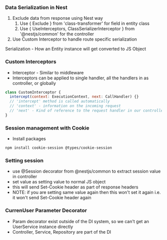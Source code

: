 ### Data Serialization in Nest
1. Exclude data from response using Nest way
   1. Use { Exclude } from 'class-transformer' for field in entity class
   2. Use { UseInterceptors, ClassSerializerInterceptor } from '@nestjs/common' for the controller
2. Use Custom Interceptor to handle route specific serialization

Serialization - How an Entity instance will get converted to JS Object

### Custom Interceptors
- Interceptor - Similar to middleware
- Interceptors can be applied to single handler, all the handlers in as controller, or globally
```js
class CustomInterceptor {
  intercept(context: ExecutionContext, next: CallHandler) {}
  // 'intercept' method is called automatically
  // 'context' - information on the incoming request
  // 'next' - Kind of reference to the request handler in our controller [Observable (rxjs)]
}
```


### Session management with Cookie
- Install packages
```bash
npm install cookie-session @types/cookie-session
```


### Setting session
- use @Session decorator from @nestjs/common to extract session value in controller
- set value as setting value to normal JS object
- this will send Set-Cookie header as part of response headers
- NOTE: if you are setting same value again then this won't set it again i.e. it won't send Set-Cookie header again

### CurrenUser Parameter Decorator
- Param decorator exist outside of the DI system, so we can't get an UserService instance directly
- Controller, Service, Repository are part of the DI